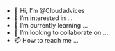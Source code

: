 - 👋 Hi, I’m @Cloudadvices
- 👀 I’m interested in ...
- 🌱 I’m currently learning ...
- 💞️ I’m looking to collaborate on ...
- 📫 How to reach me ...

<!---
Cloudadvices/Cloudadvices is a ✨ special ✨ repository because its `README.md` (this file) appears on your GitHub profile.
You can click the Preview link to take a look at your changes.
--->
